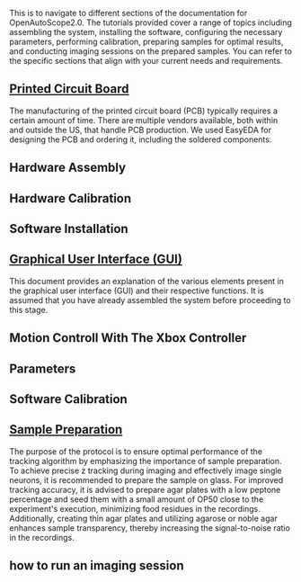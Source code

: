 
This is to navigate to different sections of the documentation for OpenAutoScope2.0. The tutorials provided cover a range of topics including assembling the system,
installing the software, configuring the necessary parameters, performing calibration, preparing samples for optimal results, and conducting imaging sessions on the prepared samples.
You can refer to the specific sections that align with your current needs and requirements.

## [Printed Circuit Board](../pcb)

The manufacturing of the printed circuit board (PCB) typically requires a certain amount of time. There are multiple vendors available, both within and outside the US, that handle PCB production. We used EasyEDA for designing the PCB and ordering it, including the soldered components.


## Hardware Assembly

## Hardware Calibration

## Software Installation

## [Graphical User Interface (GUI)](GUI.md)
This document provides an explanation of the various elements present in the graphical user interface (GUI) and their respective functions.
It is assumed that you have already assembled the system before proceeding to this stage.

## Motion Controll With The Xbox Controller

## Parameters

## Software Calibration 

## [Sample Preparation](sample_preparation.md)
The purpose of the protocol is to ensure optimal performance of the tracking algorithm by emphasizing the importance of sample preparation. To achieve precise z tracking during imaging and effectively image single neurons, it is recommended to prepare the sample on glass. For improved tracking accuracy, it is advised to prepare agar plates with a low peptone percentage and seed them with a small amount of OP50 close to the experiment's execution, minimizing food residues in the recordings. Additionally, creating thin agar plates and utilizing agarose or noble agar enhances sample transparency, thereby increasing the signal-to-noise ratio in the recordings.





## how to run an imaging session
